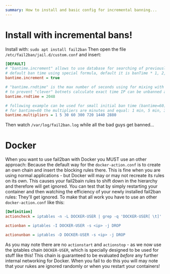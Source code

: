 ```yaml
---
summary: How to install and basic config for incremental banning...
---
```


# Install with incremental bans!

Install with: `sudo apt install fail2ban`
Then open the file `/etc/fail2ban/jail.d/custom.conf` and insert:
```ini
[DEFAULT]
# "bantime.increment" allows to use database for searching of previously banned ip's to increase a
# default ban time using special formula, default it is banTime * 1, 2, 4, 8, 16, 32...
bantime.increment = true

# "bantime.rndtime" is the max number of seconds using for mixing with random time
# to prevent "clever" botnets calculate exact time IP can be unbanned again:
bantime.rndtime = 2048

# following example can be used for small initial ban time (bantime=60) - it grows more aggressive at begin,
# for bantime=60 the multipliers are minutes and equal: 1 min, 5 min, 30 min, 1 hour, 5 hour, 12 hour, 1 day, 2 day
bantime.multipliers = 1 5 30 60 300 720 1440 2880
```
Then watch `/var/log/fail2ban.log` while all the bad guys get banned...

# Docker

When you want to use fail2ban with Docker you MUST use an other approach: Because the default way for the `docker-action.conf` is to create an own chain and insert the blocking rules there. This is fine when you are using normal
applications - but Docker will may or may not recreate its rules on its own. This causes your fail2bain rules to shift down in the hierarchy and therefore will get ignored. You can test that by simply restarting your container and then
watching the efficiency of your newly installed fail2ban rules: They'll get ignored. To make that all work you have to use an other `docker-action.conf` like this:

```ini
[Definition]
actioncheck = iptables -n -L DOCKER-USER | grep -q 'DOCKER-USER[ \t]'

actionban = iptables -I DOCKER-USER -s <ip> -j DROP

actionunban = iptables -D DOCKER-USER -s <ip> -j DROP
```

As you may note there are no `actionstart` and `actionstop` - as we now use the iptables chain `DOCKER-USER`, which is specially designed to be used for stuff like this! This chain is guaranteed to be evaluated _before_ any further internal
networking for Docker. When you fail to do this you will may note that your rukes are ignored randomly or when you restart your containers!
